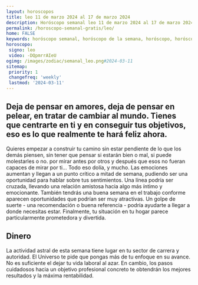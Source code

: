 ```yaml
---
layout: horoscopos
title: leo 11 de marzo 2024 al 17 de marzo 2024 
description: Horóscopo semanal leo 11 de marzo 2024 al 17 de marzo 2024. Deja de pensar en amores, deja de pensar en pelear, en tratar de cambiar al mundo. Tienes que centrarte en ti y en conseguir tus objetivos, eso es lo que realmente te hará feliz ahora.
permalink: /horoscopo-semanal-gratis/leo/
home: FALSE
keywords: horóscopo semanal, horóscopo de la semana, horóscopo, horóscopo gratis,horóscopos, horóscopo esperanza gracia, horoscopos leo la semana, horóscopos gratis, Tarot, Astrologia, Zodíaco, leo, horoscopo gratis, semanal
horoscopo:
 signo: leo
 video: -DQpmrrAIeU
ogimg: /images/zodiac/semanal_leo.png#2024-03-11
sitemap:
 priority: 1
 changefreq: 'weekly'
 lastmod: '2024-03-11'
---
```




## Deja de pensar en amores, deja de pensar en pelear, en tratar de cambiar al mundo. Tienes que centrarte en ti y en conseguir tus objetivos, eso es lo que realmente te hará feliz ahora.

Quieres empezar a construir tu camino sin estar pendiente de lo que los demás piensen, sin tener que pensar si estarán bien o mal, si puede molestarles o no. 
 por mirar antes por otros y después que esos no fueran capaces de mirar por ti… Todo eso dolía, y mucho.
Las emociones aumentan y llegan a un punto crítico a mitad de semana, pudiendo ser una oportunidad para hablar sobre tus sentimientos. Una línea podría ser cruzada, llevando una relación amistosa hacia algo más íntimo y emocionante. También tendrás una buena semana en el trabajo conforme aparecen oportunidades que podrían ser muy atractivas. Un golpe de suerte - una recomendación o buena referencia - podría ayudarte a llegar a donde necesitas estar. Finalmente, tu situación en tu hogar parece particularmente prometedora y divertida.

## Dinero

La actividad astral de esta semana tiene lugar en tu sector de carrera y autoridad. El Universo te pide que pongas más de tu enfoque en su avance. No es suficiente el dejar tu vida laboral al azar. En cambio, los pasos cuidadosos hacia un objetivo profesional concreto te obtendrán los mejores resultados y la máxima rentabilidad.